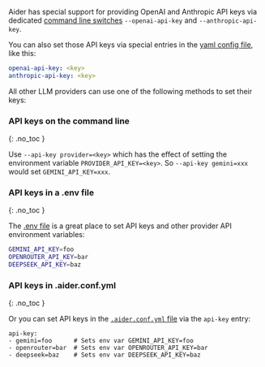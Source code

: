 
Aider has special support for providing
OpenAI and Anthropic API keys
via dedicated
[command line switches](/docs/config/options.html#api-keys-and-settings)
`--openai-api-key` and `--anthropic-api-key`.

You can also set those API keys via special entries in the
[yaml config file](/docs/config/aider_conf.html), like this:

```yaml
openai-api-key: <key>
anthropic-api-key: <key>
```

All other LLM providers can use one of the following methods to set their
keys:

### API keys on the command line
{: .no_toc }

Use `--api-key provider=<key>` which has the effect of setting the environment variable `PROVIDER_API_KEY=<key>`. So `--api-key gemini=xxx` would set `GEMINI_API_KEY=xxx`.

### API keys in a .env file
{: .no_toc }

The [.env file](/docs/config/dotenv.html)
is a great place to set API keys and other provider API environment variables:

```bash
GEMINI_API_KEY=foo
OPENROUTER_API_KEY=bar
DEEPSEEK_API_KEY=baz
```

### API keys in .aider.conf.yml
{: .no_toc }

Or you can set API keys in the 
[`.aider.conf.yml` file](/docs/config/aider_conf.html)
via the `api-key` entry:

```
api-key:
- gemini=foo      # Sets env var GEMINI_API_KEY=foo
- openrouter=bar  # Sets env var OPENROUTER_API_KEY=bar
- deepseek=baz    # Sets env var DEEPSEEK_API_KEY=baz
```

